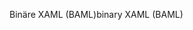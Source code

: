<span data-ttu-id="b3b04-101">Binäre XAML (BAML)</span><span class="sxs-lookup"><span data-stu-id="b3b04-101">binary XAML (BAML)</span></span>